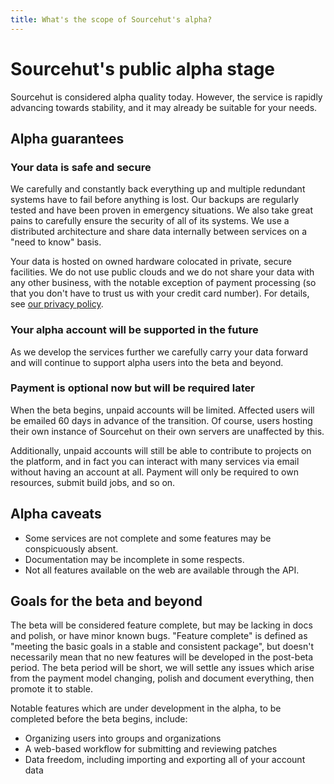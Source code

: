 ```yaml
---
title: What's the scope of Sourcehut's alpha?
---
```


# Sourcehut's public alpha stage

Sourcehut is considered alpha quality today. However, the service is rapidly
advancing towards stability, and it may already be suitable for your needs.

## Alpha guarantees

### Your data is safe and secure

We carefully and constantly back everything up and multiple redundant systems
have to fail before anything is lost. Our backups are regularly tested and have
been proven in emergency situations. We also take great pains to carefully
ensure the security of all of its systems.  We use a distributed architecture
and share data internally between services on a "need to know" basis.

Your data is hosted on owned hardware colocated in private, secure facilities.
We do not use public clouds and we do not share your data with any other
business, with the notable exception of payment processing (so that you don't
have to trust us with your credit card number). For details, see [our privacy
policy](https://man.sr.ht/privacy.md).

### Your alpha account will be supported in the future

As we develop the services further we carefully carry your data forward and will
continue to support alpha users into the beta and beyond.

### Payment is optional now but will be required later

When the beta begins, unpaid accounts will be limited. Affected users will be
emailed 60 days in advance of the transition. Of course, users hosting their own
instance of Sourcehut on their own servers are unaffected by this.

Additionally, unpaid accounts will still be able to contribute to projects on
the platform, and in fact you can interact with many services via email without
having an account at all. Payment will only be required to own resources, submit
build jobs, and so on.

## Alpha caveats

- Some services are not complete and some features may be conspicuously absent.
- Documentation may be incomplete in some respects.
- Not all features available on the web are available through the API.

## Goals for the beta and beyond

The beta will be considered feature complete, but may be lacking in docs and
polish, or have minor known bugs. "Feature complete" is defined as "meeting the
basic goals in a stable and consistent package", but doesn't necessarily mean
that no new features will be developed in the post-beta period. The beta period
will be short, we will settle any issues which arise from the payment model
changing, polish and document everything, then promote it to stable.

Notable features which are under development in the alpha, to be completed
before the beta begins, include:

- Organizing users into groups and organizations
- A web-based workflow for submitting and reviewing patches
- Data freedom, including importing and exporting all of your account data
